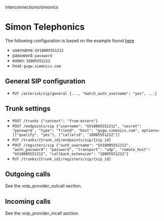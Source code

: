 <div class="index">

interconnections/simonics

</div>

# Simon Telephonics

The following configuration is based on the example found
[here](http://support.simonics.com/support/solutions/articles/3000033840-asterisk-sip-conf)

  - username: `GV18005551212`
  - password: `password`
  - exten: `18005551212`
  - host: `gvgw.simonics.com`

## General SIP configuration

  - `PUT /asterisk/sip/general {..., "match_auth_username": "yes", ...}`

## Trunk settings

  - `POST /trunks {"context": "from-extern"}`
  - `POST /endpoints/sip {"username": "GV18005551212", "secret":
    "password", "type": "friend", "host": "gvgw.simonics.com",
    options=[["qualify", "yes"], ["callerid", "18005551212"]]`
  - `PUT /trunks/{trunk_id}/endpoints/sip/{sip_id}`
  - `POST /registers/sip {"auth_username": "GV18005551212",
    "auth_password": "password", "transport": "udp", "remote_host":
    "GV18005551212", "callback_extension": "18005551212"}`
  - `PUT /trunks/{trunk_id}/registers/sip/{sip_id}`

## Outgoing calls

See the <span data-role="ref">voip\_provider\_outcall</span> section.

## Incoming calls

See the <span data-role="ref">voip\_provider\_incall</span> section.
